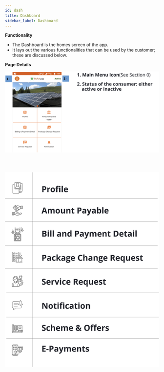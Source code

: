 ```yaml
---
id: dash
title: Dashboard
sidebar_label: Dashboard
---
```


**Functionality**
* The Dashboard is the homes screen of the app.
* It lays out the various functionalities that can be used by the customer; these are discussed below.


**Page Details**

![Dashboard](./assets/4.8.2_Dashboard.svg)

<br/><br/>

![Dashboard](./assets/4.8_Dashboard.svg)



